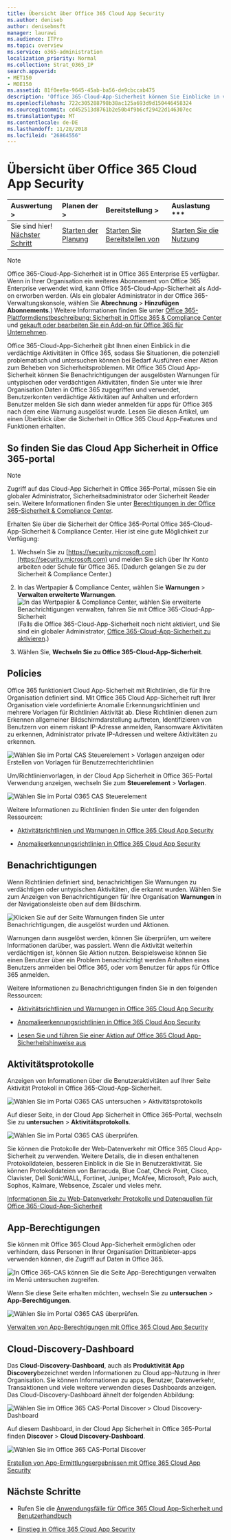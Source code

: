 ```yaml
---
title: Übersicht über Office 365 Cloud App Security
ms.author: deniseb
author: denisebmsft
manager: laurawi
ms.audience: ITPro
ms.topic: overview
ms.service: o365-administration
localization_priority: Normal
ms.collection: Strat_O365_IP
search.appverid:
- MET150
- MOE150
ms.assetid: 81f0ee9a-9645-45ab-ba56-de9cbccab475
description: 'Office 365-Cloud-App-Sicherheit können Sie Einblicke in verdächtige Aktivitäten in Office 365, sodass Sie Situationen, die potenziell problematisch und untersuchen können bei Bedarf Ausführen einer Aktion zum Beheben von Sicherheitsproblemen. '
ms.openlocfilehash: 722c305288798b38ac125a693d9d150446458324
ms.sourcegitcommit: cd452513d8761b2e50b4f9b6cf29422d146307ec
ms.translationtype: MT
ms.contentlocale: de-DE
ms.lasthandoff: 11/28/2018
ms.locfileid: "26864556"
---
```

# <a name="overview-of-office-365-cloud-app-security"></a>Übersicht über Office 365 Cloud App Security
  
|Auswertung **\>**|Planen der **\>**|Bereitstellung **\>**|Auslastung ***|
|:-----|:-----|:-----|:-----|
|Sie sind hier!  <br/> [Nächster Schritt](get-ready-for-office-365-cas.md) <br/> |[Starten der Planung](get-ready-for-office-365-cas.md) <br/> |[Starten Sie Bereitstellen von](turn-on-office-365-cas.md) <br/> |[Starten Sie die Nutzung](utilization-activities-for-ocas.md) <br/> |
   
> [!NOTE]
> Office 365-Cloud-App-Sicherheit ist in Office 365 Enterprise E5 verfügbar. Wenn in Ihrer Organisation ein weiteres Abonnement von Office 365 Enterprise verwendet wird, kann Office 365-Cloud-App-Sicherheit als Add-on erworben werden. (Als ein globaler Administrator in der Office 365-Verwaltungskonsole, wählen Sie **Abrechnung** \> **Hinzufügen Abonnements**.) Weitere Informationen finden Sie unter [Office 365-Plattformdienstbeschreibung: Sicherheit in Office 365 &amp; Compliance Center](https://technet.microsoft.com/en-us/library/dn933793.aspx) und [gekauft oder bearbeiten Sie ein Add-on für Office 365 für Unternehmen](https://support.office.com/article/4e7b57d6-b93b-457d-aecd-0ea58bff07a6). 
  
Office 365-Cloud-App-Sicherheit gibt Ihnen einen Einblick in die verdächtige Aktivitäten in Office 365, sodass Sie Situationen, die potenziell problematisch und untersuchen können bei Bedarf Ausführen einer Aktion zum Beheben von Sicherheitsproblemen. Mit Office 365 Cloud App-Sicherheit können Sie Benachrichtigungen der ausgelösten Warnungen für untypischen oder verdächtigen Aktivitäten, finden Sie unter wie Ihrer Organisation Daten in Office 365 zugegriffen und verwendet, Benutzerkonten verdächtige Aktivitäten auf Anhalten und erfordern Benutzer melden Sie sich dann wieder anmelden für apps für Office 365 nach dem eine Warnung ausgelöst wurde. Lesen Sie diesen Artikel, um einen Überblick über die Sicherheit in Office 365 Cloud App-Features und Funktionen erhalten.
  
    
## <a name="how-to-find-the-office-365-cloud-app-security-portal"></a>So finden Sie das Cloud App Sicherheit in Office 365-portal

> [!NOTE]
> Zugriff auf das Cloud-App Sicherheit in Office 365-Portal, müssen Sie ein globaler Administrator, Sicherheitsadministrator oder Sicherheit Reader sein. Weitere Informationen finden Sie unter [Berechtigungen in der Office 365-Sicherheit &amp; Compliance Center](permissions-in-the-security-and-compliance-center.md). 
  
Erhalten Sie über die Sicherheit der Office 365-Portal Office 365-Cloud-App-Sicherheit &amp; Compliance Center. Hier ist eine gute Möglichkeit zur Verfügung:
  
1. Wechseln Sie zu [https://security.microsoft.com](https://security.microsoft.com) und melden Sie sich über Ihr Konto arbeiten oder Schule für Office 365. (Dadurch gelangen Sie zu der Sicherheit &amp; Compliance Center.) 
    
2. In das Wertpapier &amp; Compliance Center, wählen Sie **Warnungen** \> **Verwalten erweiterte Warnungen**. <br/>![In das Wertpapier &amp; Compliance Center, wählen Sie erweiterte Benachrichtigungen verwalten, fahren Sie mit Office 365-Cloud-App-Sicherheit](media/958632d4-03e3-4ade-8e22-d5509db6fca7.png)<br/>(Falls die Office 365-Cloud-App-Sicherheit noch nicht aktiviert, und Sie sind ein globaler Administrator, [Office 365-Cloud-App-Sicherheit zu aktivieren](turn-on-office-365-cas.md).)
    
3. Wählen Sie, **Wechseln Sie zu Office 365-Cloud-App-Sicherheit**. 
    
## <a name="policies"></a>Policies

Office 365 funktioniert Cloud App-Sicherheit mit Richtlinien, die für Ihre Organisation definiert sind. Mit Office 365 Cloud App-Sicherheit ruft Ihrer Organisation viele vordefinierte Anomalie Erkennungsrichtlinien und mehrere Vorlagen für Richtlinien Aktivität ab. Diese Richtlinien dienen zum Erkennen allgemeiner Bildschirmdarstellung auftreten, Identifizieren von Benutzern von einem riskant IP-Adresse anmelden, Ransomware Aktivitäten zu erkennen, Administrator private IP-Adressen und weitere Aktivitäten zu erkennen.
  
![Wählen Sie im Portal CAS Steuerelement \> Vorlagen anzeigen oder Erstellen von Vorlagen für Benutzerrechterichtlinien](media/88f615b4-aa8a-480c-b239-323dfcd628e1.png)
  
Um/Richtlinienvorlagen, in der Cloud App Sicherheit in Office 365-Portal Verwendung anzeigen, wechseln Sie zum **Steuerelement** \> **Vorlagen**. 
  
![Wählen Sie im Portal O365 CAS Steuerelement](media/287c2ea9-5172-4697-8e0e-b9ab654105bc.png)
  
Weitere Informationen zu Richtlinien finden Sie unter den folgenden Ressourcen:
  
- [Aktivitätsrichtlinien und Warnungen in Office 365 Cloud App Security](activity-policies-and-alerts.md)
    
- [Anomalieerkennungsrichtlinien in Office 365 Cloud App Security](anomaly-detection-policies-in-ocas.md)
    
## <a name="alerts"></a>Benachrichtigungen

Wenn Richtlinien definiert sind, benachrichtigen Sie Warnungen zu verdächtigen oder untypischen Aktivitäten, die erkannt wurden. Wählen Sie zum Anzeigen von Benachrichtigungen für Ihre Organisation **Warnungen** in der Navigationsleiste oben auf dem Bildschirm. 
  
![Klicken Sie auf der Seite Warnungen finden Sie unter Benachrichtigungen, die ausgelöst wurden und Aktionen.](media/3b53d4c9-4b13-435d-8547-8c0f9ae6b914.png)
  
Warnungen dann ausgelöst werden, können Sie überprüfen, um weitere Informationen darüber, was passiert. Wenn die Aktivität weiterhin verdächtigen ist, können Sie Aktion nutzen. Beispielsweise können Sie einen Benutzer über ein Problem benachrichtigt werden Anhalten eines Benutzers anmelden bei Office 365, oder vom Benutzer für apps für Office 365 anmelden.
  
Weitere Informationen zu Benachrichtigungen finden Sie in den folgenden Ressourcen:
  
- [Aktivitätsrichtlinien und Warnungen in Office 365 Cloud App Security](activity-policies-and-alerts.md)
    
- [Anomalieerkennungsrichtlinien in Office 365 Cloud App Security](anomaly-detection-policies-in-ocas.md)
    
- [Lesen Sie und führen Sie einer Aktion auf Office 365 Cloud App-Sicherheitshinweise aus](review-office-365-cas-alerts.md)
    
## <a name="activity-logs"></a>Aktivitätsprotokolle

Anzeigen von Informationen über die Benutzeraktivitäten auf Ihrer Seite Aktivität Protokoll in Office 365-Cloud-App-Sicherheit.
  
![Wählen Sie im Portal O365 CAS untersuchen \> Aktivitätsprotokolls](media/ec19e77d-4e11-49fc-ab7c-0e8b0c29c93c.png)
  
Auf dieser Seite, in der Cloud App Sicherheit in Office 365-Portal, wechseln Sie zu **untersuchen** \> **Aktivitätsprotokolls**. 
  
![Wählen Sie im Portal O365 CAS überprüfen.](media/8c7b87c9-71a6-4952-adb2-185e941ffe9a.png)
  
Sie können die Protokolle der Web-Datenverkehr mit Office 365 Cloud App-Sicherheit zu verwenden. Weitere Details, die in diesen enthaltenen Protokolldateien, besseren Einblick in die Sie in Benutzeraktivität. Sie können Protokolldateien von Barracuda, Blue Coat, Check Point, Cisco, Clavister, Dell SonicWALL, Fortinet, Juniper, McAfee, Microsoft, Palo auch, Sophos, Kalmare, Websence, Zscaler und vieles mehr.
  
[Informationen Sie zu Web-Datenverkehr Protokolle und Datenquellen für Office 365-Cloud-App-Sicherheit](web-traffic-logs-and-data-sources-for-ocas.md)
  
## <a name="app-permissions"></a>App-Berechtigungen

Sie können mit Office 365 Cloud App-Sicherheit ermöglichen oder verhindern, dass Personen in Ihrer Organisation Drittanbieter-apps verwenden können, die Zugriff auf Daten in Office 365.
  
![In Office 365-CAS können Sie die Seite App-Berechtigungen verwalten im Menü untersuchen zugreifen.](media/78272cda-986f-4b3b-bbbe-8c236c74f5d3.png)
  
Wenn Sie diese Seite erhalten möchten, wechseln Sie zu **untersuchen** \> **App-Berechtigungen**. 
  
![Wählen Sie im Portal O365 CAS überprüfen.](media/8c7b87c9-71a6-4952-adb2-185e941ffe9a.png)
  
[Verwalten von App-Berechtigungen mit Office 365 Cloud App Security](manage-app-permissions-in-ocas.md)
  
## <a name="cloud-discovery-dashboard"></a>Cloud-Discovery-Dashboard

Das **Cloud-Discovery-Dashboard**, auch als **Produktivität App Discovery**bezeichnet werden Informationen zu Cloud app-Nutzung in Ihrer Organisation. Sie können Informationen zu apps, Benutzer, Datenverkehr, Transaktionen und viele weitere verwenden dieses Dashboards anzeigen. Das Cloud-Discovery-Dashboard ähnelt der folgenden Abbildung: 
  
![Wählen Sie im Office 365 CAS-Portal Discover \> Cloud Discovery-Dashboard](media/61269290-fd82-4d4b-8045-aea1ebc82287.png)
  
Auf diesem Dashboard, in der Cloud App Sicherheit in Office 365-Portal finden **Discover** \> **Cloud Discovery-Dashboard**. 
  
![Wählen Sie im Office 365 CAS-Portal Discover](media/73b5299f-94b5-49dd-a00f-154d188eb2c5.png)
  
[Erstellen von App-Ermittlungsergebnissen mit Office 365 Cloud App Security](review-app-discovery-findings-in-ocas.md)
  
## <a name="next-steps"></a>Nächste Schritte

- Rufen Sie die [Anwendungsfälle für Office 365 Cloud App-Sicherheit und Benutzerhandbuch](https://aka.ms/O365CASGuide)
    
- [Einstieg in Office 365 Cloud App Security](get-ready-for-office-365-cas.md)
    

